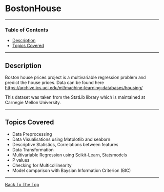# BostonHouse



---

### Table of Contents


- [Description](#description)
- [Topics Covered](#topics-covered)

---

## Description

Boston house prices project is a multivariable regression problem and predict the house prices. Data can be found here https://archive.ics.uci.edu/ml/machine-learning-databases/housing/

This dataset was taken from the StatLib library which is maintained at Carnegie Mellon University.

---

## Topics Covered


- Data Preprocessing
- Data Visualisations using Matplotlib and seaborn
- Descriptive Statistics, Correlations between features
- Data Transformation
- Multivariable Regression using Scikit-Learn, Statsmodels
- P values
- Checking for Multicollinearity
- Model comparison with Baysian Information Criterion (BIC)


---





[Back To The Top](#BostonHouse)
